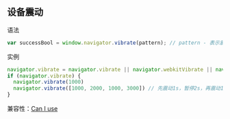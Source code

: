 
## 设备震动
语法
```js
var successBool = window.navigator.vibrate(pattern); // pattern - 表示震动的毫秒数，为数组时表示交替震动的毫秒树
```
实例
```js
navigator.vibrate = navigator.vibrate || navigator.webkitVibrate || navigator.mozVibrate || navigator.msVibrate
if (navigator.vibrate) {
  navigator.vibrate(1000)
  navigator.vibrate([1000, 2000, 1000, 3000]) // 先震动1s，暂停2s，再震动1s，再震动3s
}
```
兼容性：[Can I use](https://caniuse.com/#search=vibrate)